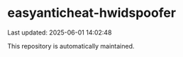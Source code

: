 # easyanticheat-hwidspoofer

Last updated: 2025-06-01 14:02:48

This repository is automatically maintained.
